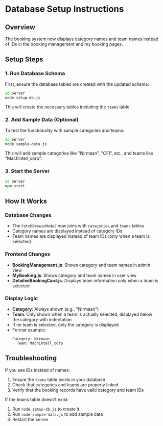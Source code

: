 # Database Setup Instructions

## Overview
The booking system now displays category names and team names instead of IDs in the booking management and my booking pages.

## Setup Steps

### 1. Run Database Schema
First, ensure the database tables are created with the updated schema:

```bash
cd Server
node setup-db.js
```

This will create the necessary tables including the `teams` table.

### 2. Add Sample Data (Optional)
To test the functionality with sample categories and teams:

```bash
cd Server
node sample-data.js
```

This will add sample categories like "Nirmaan", "CFI", etc., and teams like "Machintell_corp".

### 3. Start the Server
```bash
cd Server
npm start
```

## How It Works

### Database Changes
- The `FetchBrowseModel` now joins with `categories` and `teams` tables
- Category names are displayed instead of category IDs
- Team names are displayed instead of team IDs (only when a team is selected)

### Frontend Changes
- **BookingManagement.js**: Shows category and team names in admin view
- **MyBooking.js**: Shows category and team names in user view
- **DetailedBookingCard.js**: Displays team information only when a team is selected

### Display Logic
- **Category**: Always shown (e.g., "Nirmaan")
- **Team**: Only shown when a team is actually selected, displayed below the category with indentation
- If no team is selected, only the category is displayed
- Format example:
  ```
  Category: Nirmaan
    Team: Machintell_corp
  ```

## Troubleshooting

If you see IDs instead of names:
1. Ensure the `teams` table exists in your database
2. Check that categories and teams are properly linked
3. Verify that the booking records have valid category and team IDs

If the teams table doesn't exist:
1. Run `node setup-db.js` to create it
2. Run `node sample-data.js` to add sample data
3. Restart the server 